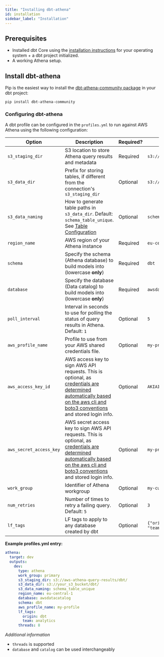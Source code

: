 ```yaml
---
title: "Installing dbt-athena"
id: installation
sidebar_label: "Installation"
---
```


## Prerequisites

- Installed dbt Core using the [installation instructions](https://docs.getdbt.com/docs/core/installation) for your operating system + a dbt project initialized.
- A working Athena setup.

## Install dbt-athena

Pip is the easiest way to install the [dbt-athena-community package](https://pypi.org/project/dbt-athena-community/) in your dbt project:

```terminal
pip install dbt-athena-community
```

### Configuring dbt-athena

A dbt profile can be configured in the `profiles.yml` to run against AWS Athena using the following configuration:

| Option                  | Description                                                                                                                                                                                                                                                       | Required? | Example                                  |
| ----------------------- | ----------------------------------------------------------------------------------------------------------------------------------------------------------------------------------------------------------------------------------------------------------------- | --------- | ---------------------------------------- |
| `s3_staging_dir`        | S3 location to store Athena query results and metadata                                                                                                                                                                                                            | Required  | `s3://bucket/dbt/`                       |
| `s3_data_dir`           | Prefix for storing tables, if different from the connection's `s3_staging_dir`                                                                                                                                                                                    | Optional  | `s3://bucket2/dbt/`                      |
| `s3_data_naming`        | How to generate table paths in `s3_data_dir`. Default: `schema_table_unique`. See [Table Configuration](docs/configuration/table-configuration)                                                                                                                   | Optional  | `schema_table_unique`                    |
| `region_name`           | AWS region of your Athena instance                                                                                                                                                                                                                                | Required  | `eu-central-1`                           |
| `schema`                | Specify the schema (Athena database) to build models into (lowercase **only**)                                                                                                                                                                                    | Required  | `dbt`                                    |
| `database`              | Specify the database (Data catalog) to build models into (lowercase **only**)                                                                                                                                                                                     | Required  | `awsdatacatalog`                         |
| `poll_interval`         | Interval in seconds to use for polling the status of query results in Athena. Default: `1`                                                                                                                                                                        | Optional  | `5`                                      |
| `aws_profile_name`      | Profile to use from your AWS shared credentials file.                                                                                                                                                                                                             | Optional  | `my-profile`                             |
| `aws_access_key_id`     | AWS access key to sign AWS API requests. This is optional, as [credentials are determined automatically based on the aws cli and boto3 conventions](https://boto3.amazonaws.com/v1/documentation/api/latest/guide/credentials.html) and stored login info.        | Optional  | `AKIAIOSFODNN7EXAMPLE`                   |
| `aws_secret_access_key` | AWS secret access key to sign AWS API requests. This is optional, as [credentials are determined automatically based on the aws cli and boto3 conventions](https://boto3.amazonaws.com/v1/documentation/api/latest/guide/credentials.html) and stored login info. | Optional  | `my-profile`                             |
| `work_group`            | Identifier of Athena workgroup                                                                                                                                                                                                                                    | Optional  | `my-custom-workgroup`                    |
| `num_retries`           | Number of times to retry a failing query. Default: `5`                                                                                                                                                                                                            | Optional  | `3`                                      |
| `lf_tags`               | LF tags to apply to any database created by dbt                                                                                                                                                                                                                   | Optional  | `{"origin": "dbt", "team": "analytics"}` |

**Example profiles.yml entry:**

```yaml
athena:
  target: dev
  outputs:
    dev:
      type: athena
      work_group: primary
      s3_staging_dir: s3://aws-athena-query-results/dbt/
      s3_data_dir: s3://your_s3_bucket/dbt/
      s3_data_naming: schema_table_unique
      region_name: eu-central-1
      database: awsdatacatalog
      schema: dbt
      aws_profile_name: my-profile
      lf_tags:
        origin: dbt
        team: analytics
      threads: 8
```

_Additional information_

- `threads` is supported
- `database` and `catalog` can be used interchangeably
